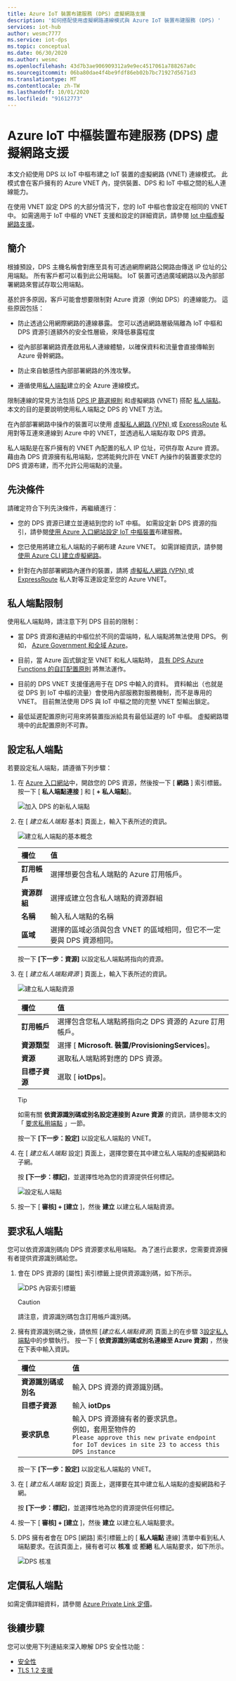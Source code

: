 ```yaml
---
title: Azure IoT 裝置布建服務 (DPS) 虛擬網路支援
description: '如何搭配使用虛擬網路連線模式與 Azure IoT 裝置布建服務 (DPS) '
services: iot-hub
author: wesmc7777
ms.service: iot-dps
ms.topic: conceptual
ms.date: 06/30/2020
ms.author: wesmc
ms.openlocfilehash: 43d7b3ae906909312a9e9ec4517061a788267a0c
ms.sourcegitcommit: 06ba80dae4f4be9fdf86eb02b7bc71927d5671d3
ms.translationtype: MT
ms.contentlocale: zh-TW
ms.lasthandoff: 10/01/2020
ms.locfileid: "91612773"
---
```

# <a name="azure-iot-hub-device-provisioning-service-dps-support-for-virtual-networks"></a>Azure IoT 中樞裝置布建服務 (DPS) 虛擬網路支援

本文介紹使用 DPS 以 IoT 中樞布建之 IoT 裝置的虛擬網路 (VNET) 連線模式。 此模式會在客戶擁有的 Azure VNET 內，提供裝置、DPS 和 IoT 中樞之間的私人連線能力。 

在使用 VNET 設定 DPS 的大部分情況下，您的 IoT 中樞也會設定在相同的 VNET 中。 如需適用于 IoT 中樞的 VNET 支援和設定的詳細資訊，請參閱 [Iot 中樞虛擬網路支援](../iot-hub/virtual-network-support.md)。



## <a name="introduction"></a>簡介

根據預設，DPS 主機名稱會對應至具有可透過網際網路公開路由傳送 IP 位址的公用端點。 所有客戶都可以看到此公用端點。 IoT 裝置可透過廣域網路以及內部部署網路來嘗試存取公用端點。

基於許多原因，客戶可能會想要限制對 Azure 資源（例如 DPS）的連線能力。 這些原因包括：

* 防止透過公用網際網路的連線暴露。 您可以透過網路層級隔離為 IoT 中樞和 DPS 資源引進額外的安全性層級，來降低暴露程度

* 從內部部署網路資產啟用私人連線體驗，以確保資料和流量會直接傳輸到 Azure 骨幹網路。

* 防止來自敏感性內部部署網路的外洩攻擊。 

* 遵循使用[私人端點](../private-link/private-endpoint-overview.md)建立的全 Azure 連線模式。

限制連線的常見方法包括 [DPS IP 篩選規則](./iot-dps-ip-filtering.md) 和虛擬網路 (VNET) 搭配 [私人端點](../private-link/private-endpoint-overview.md)。 本文的目的是要說明使用私人端點之 DPS 的 VNET 方法。 

在內部部署網路中操作的裝置可以使用 [虛擬私人網路 (VPN) ](https://docs.microsoft.com/azure/vpn-gateway/vpn-gateway-about-vpngateways) 或 [ExpressRoute](https://azure.microsoft.com/services/expressroute/) 私用對等互連來連線到 Azure 中的 VNET，並透過私人端點存取 DPS 資源。 

私人端點是在客戶擁有的 VNET 內配置的私人 IP 位址，可供存取 Azure 資源。 藉由為 DPS 資源擁有私用端點，您將能夠允許在 VNET 內操作的裝置要求您的 DPS 資源布建，而不允許公用端點的流量。


## <a name="prerequisites"></a>先決條件

請確定符合下列先決條件，再繼續進行：

* 您的 DPS 資源已建立並連結到您的 IoT 中樞。 如需設定新 DPS 資源的指引，請參閱[使用 Azure 入口網站設定 IoT 中樞裝置](./quick-setup-auto-provision.md)布建服務。

* 您已使用將建立私人端點的子網布建 Azure VNET。 如需詳細資訊，請參閱 [使用 Azure CLI 建立虛擬網路](../virtual-network/quick-create-cli.md)。

* 針對在內部部署網路內運作的裝置，請將 [虛擬私人網路 (VPN) ](https://docs.microsoft.com/azure/vpn-gateway/vpn-gateway-about-vpngateways) 或 [ExpressRoute](https://azure.microsoft.com/services/expressroute/) 私人對等互連設定至您的 Azure VNET。

## <a name="private-endpoint-limitations"></a>私人端點限制

使用私人端點時，請注意下列 DPS 目前的限制：

* 當 DPS 資源和連結的中樞位於不同的雲端時，私人端點將無法使用 DPS。 例如， [Azure Government 和全域 Azure](../azure-government/documentation-government-welcome.md)。

* 目前，當 Azure 函式鎖定至 VNET 和私人端點時， [具有 DPS Azure Functions 的自訂配置原則](how-to-use-custom-allocation-policies.md) 將無法運作。 

* 目前的 DPS VNET 支援僅適用于在 DPS 中輸入的資料。 資料輸出（也就是從 DPS 到 IoT 中樞的流量）會使用內部服務對服務機制，而不是專用的 VNET。 目前無法使用 DPS 與 IoT 中樞之間的完整 VNET 型輸出鎖定。

* 最低延遲配置原則可用來將裝置指派給具有最低延遲的 IoT 中樞。 虛擬網路環境中的此配置原則不可靠。 

## <a name="set-up-a-private-endpoint"></a>設定私人端點

若要設定私人端點，請遵循下列步驟：

1. 在 [Azure 入口網站](https://portal.azure.com/)中，開啟您的 DPS 資源，然後按一下 [ **網路** ] 索引標籤。按一下 [ **私人端點連接** ] 和 [ **+ 私人端點**]。

    ![加入 DPS 的新私人端點](./media/virtual-network-support/networking-tab-add-private-endpoint.png)

2. 在 [ _建立私人端點_ 基本] 頁面上，輸入下表所述的資訊。

    ![建立私人端點的基本概念](./media/virtual-network-support/create-private-endpoint-basics.png)

    | 欄位 | 值 |
    | :---- | :-----|
    | **訂用帳戶** | 選擇想要包含私人端點的 Azure 訂用帳戶。  |
    | **資源群組** | 選擇或建立包含私人端點的資源群組 |
    | **名稱**       | 輸入私人端點的名稱 |
    | **區域**     | 選擇的區域必須與包含 VNET 的區域相同，但它不一定要與 DPS 資源相同。 |

    按一下 **[下一步：資源]** 以設定私人端點將指向的資源。

3. 在 [ _建立私人端點資源_ ] 頁面上，輸入下表所述的資訊。

    ![建立私人端點資源](./media/virtual-network-support/create-private-endpoint-resource.png)

    | 欄位 | 值 |
    | :---- | :-----|
    | **訂用帳戶**        | 選擇包含您私人端點將指向之 DPS 資源的 Azure 訂用帳戶。  |
    | **資源類型**       | 選擇 [ **Microsoft. 裝置/ProvisioningServices**]。 |
    | **資源**            | 選取私人端點將對應的 DPS 資源。 |
    | **目標子資源** | 選取 [ **iotDps**]。 |

    > [!TIP]
    > 如需有關 **依資源識別碼或別名設定連接到 Azure 資源** 的資訊，請參閱本文的「 [要求私用端點](#request-a-private-endpoint) 」一節。


    按一下 **[下一步：設定]** 以設定私人端點的 VNET。

4. 在 [ _建立私人端點_ 設定] 頁面上，選擇您要在其中建立私人端點的虛擬網路和子網。
 
    按 **[下一步：標記]**，並選擇性地為您的資源提供任何標記。

    ![設定私人端點](./media/virtual-network-support/create-private-endpoint-configuration.png)

6. 按一下 [ **審核] + [建立** ]，然後 **建立** 以建立私人端點資源。


## <a name="request-a-private-endpoint"></a>要求私人端點

您可以依資源識別碼向 DPS 資源要求私用端點。 為了進行此要求，您需要資源擁有者提供資源識別碼給您。 

1. 會在 DPS 資源的 [屬性] 索引標籤上提供資源識別碼，如下所示。

    ![DPS 內容索引標籤](./media/virtual-network-support/dps-properties.png)

    > [!CAUTION]
    > 請注意，資源識別碼包含訂用帳戶識別碼。 

2. 擁有資源識別碼之後，請依照 [_建立私人端點資源_] 頁面上的在步驟 3[設定私人端點](#set-up-a-private-endpoint)中的步驟執行。 按一下 [ **依資源識別碼或別名連線至 Azure 資源]** ，然後在下表中輸入資訊。 

    | 欄位 | 值 |
    | :---- | :-----|
    | **資源識別碼或別名** | 輸入 DPS 資源的資源識別碼。 |
    | **目標子資源** | 輸入 **iotDps** |
    | **要求訊息** | 輸入 DPS 資源擁有者的要求訊息。<br>例如，套用至物件的 <br>`Please approve this new private endpoint`<br>`for IoT devices in site 23 to access this DPS instance`  |

    按一下 **[下一步：設定]** 以設定私人端點的 VNET。

3. 在 [ _建立私人端點_ 設定] 頁面上，選擇要在其中建立私人端點的虛擬網路和子網。
 
    按 **[下一步：標記]**，並選擇性地為您的資源提供任何標記。

4. 按一下 [ **審核] + [建立** ]，然後 **建立** 以建立私人端點要求。

5. DPS 擁有者會在 DPS [網路] 索引標籤上的 [ **私人端點** 連線] 清單中看到私人端點要求。在該頁面上，擁有者可以 **核准** 或 **拒絕** 私人端點要求，如下所示。

    ![DPS 核准](./media/virtual-network-support/approve-dps-private-endpoint.png)


## <a name="pricing-private-endpoints"></a>定價私人端點

如需定價詳細資料，請參閱 [Azure Private Link 定價](https://azure.microsoft.com/pricing/details/private-link)。



## <a name="next-steps"></a>後續步驟

您可以使用下列連結來深入瞭解 DPS 安全性功能：

* [安全性](concepts-security.md)
* [TLS 1.2 支援](tls-support.md)
